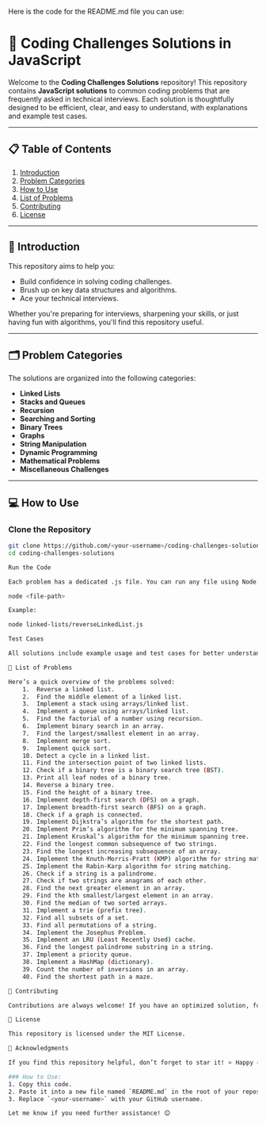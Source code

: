 Here is the code for the README.md file you can use:

# 🚀 Coding Challenges Solutions in JavaScript

Welcome to the **Coding Challenges Solutions** repository! This repository contains **JavaScript solutions** to common coding problems that are frequently asked in technical interviews. Each solution is thoughtfully designed to be efficient, clear, and easy to understand, with explanations and example test cases.

---

## 📋 Table of Contents

1. [Introduction](#introduction)
2. [Problem Categories](#problem-categories)
3. [How to Use](#how-to-use)
4. [List of Problems](#list-of-problems)
5. [Contributing](#contributing)
6. [License](#license)

---

## 📖 Introduction

This repository aims to help you:
- Build confidence in solving coding challenges.
- Brush up on key data structures and algorithms.
- Ace your technical interviews.

Whether you're preparing for interviews, sharpening your skills, or just having fun with algorithms, you'll find this repository useful.

---

## 🗂 Problem Categories

The solutions are organized into the following categories:

- **Linked Lists**
- **Stacks and Queues**
- **Recursion**
- **Searching and Sorting**
- **Binary Trees**
- **Graphs**
- **String Manipulation**
- **Dynamic Programming**
- **Mathematical Problems**
- **Miscellaneous Challenges**

---

## 💻 How to Use

### Clone the Repository
```bash
git clone https://github.com/<your-username>/coding-challenges-solutions.git
cd coding-challenges-solutions

Run the Code

Each problem has a dedicated .js file. You can run any file using Node.js:

node <file-path>

Example:

node linked-lists/reverseLinkedList.js

Test Cases

All solutions include example usage and test cases for better understanding.

📝 List of Problems

Here’s a quick overview of the problems solved:
	1.	Reverse a linked list.
	2.	Find the middle element of a linked list.
	3.	Implement a stack using arrays/linked list.
	4.	Implement a queue using arrays/linked list.
	5.	Find the factorial of a number using recursion.
	6.	Implement binary search in an array.
	7.	Find the largest/smallest element in an array.
	8.	Implement merge sort.
	9.	Implement quick sort.
	10.	Detect a cycle in a linked list.
	11.	Find the intersection point of two linked lists.
	12.	Check if a binary tree is a binary search tree (BST).
	13.	Print all leaf nodes of a binary tree.
	14.	Reverse a binary tree.
	15.	Find the height of a binary tree.
	16.	Implement depth-first search (DFS) on a graph.
	17.	Implement breadth-first search (BFS) on a graph.
	18.	Check if a graph is connected.
	19.	Implement Dijkstra’s algorithm for the shortest path.
	20.	Implement Prim’s algorithm for the minimum spanning tree.
	21.	Implement Kruskal’s algorithm for the minimum spanning tree.
	22.	Find the longest common subsequence of two strings.
	23.	Find the longest increasing subsequence of an array.
	24.	Implement the Knuth-Morris-Pratt (KMP) algorithm for string matching.
	25.	Implement the Rabin-Karp algorithm for string matching.
	26.	Check if a string is a palindrome.
	27.	Check if two strings are anagrams of each other.
	28.	Find the next greater element in an array.
	29.	Find the kth smallest/largest element in an array.
	30.	Find the median of two sorted arrays.
	31.	Implement a trie (prefix tree).
	32.	Find all subsets of a set.
	33.	Find all permutations of a string.
	34.	Implement the Josephus Problem.
	35.	Implement an LRU (Least Recently Used) cache.
	36.	Find the longest palindrome substring in a string.
	37.	Implement a priority queue.
	38.	Implement a HashMap (dictionary).
	39.	Count the number of inversions in an array.
	40.	Find the shortest path in a maze.

🤝 Contributing

Contributions are always welcome! If you have an optimized solution, found a bug, or want to add a new problem, feel free to open an issue or create a pull request.

📜 License

This repository is licensed under the MIT License.

🌟 Acknowledgments

If you find this repository helpful, don’t forget to star it! ⭐ Happy coding! 🚀

### How to Use:
1. Copy this code.
2. Paste it into a new file named `README.md` in the root of your repository.
3. Replace `<your-username>` with your GitHub username.

Let me know if you need further assistance! 😊
